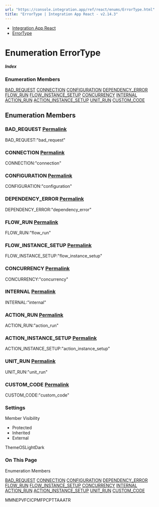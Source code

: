 ```yaml
---
url: "https://console.integration.app/ref/react/enums/ErrorType.html"
title: "ErrorType | Integration App React - v2.14.3"
---
```


- [Integration App React](https://console.integration.app/ref/react/index.html)
- [ErrorType](https://console.integration.app/ref/react/enums/ErrorType.html)

# Enumeration ErrorType

##### Index

### Enumeration Members

[BAD\_REQUEST](https://console.integration.app/ref/react/enums/ErrorType.html#bad_request) [CONNECTION](https://console.integration.app/ref/react/enums/ErrorType.html#connection) [CONFIGURATION](https://console.integration.app/ref/react/enums/ErrorType.html#configuration) [DEPENDENCY\_ERROR](https://console.integration.app/ref/react/enums/ErrorType.html#dependency_error) [FLOW\_RUN](https://console.integration.app/ref/react/enums/ErrorType.html#flow_run) [FLOW\_INSTANCE\_SETUP](https://console.integration.app/ref/react/enums/ErrorType.html#flow_instance_setup) [CONCURRENCY](https://console.integration.app/ref/react/enums/ErrorType.html#concurrency) [INTERNAL](https://console.integration.app/ref/react/enums/ErrorType.html#internal) [ACTION\_RUN](https://console.integration.app/ref/react/enums/ErrorType.html#action_run) [ACTION\_INSTANCE\_SETUP](https://console.integration.app/ref/react/enums/ErrorType.html#action_instance_setup) [UNIT\_RUN](https://console.integration.app/ref/react/enums/ErrorType.html#unit_run) [CUSTOM\_CODE](https://console.integration.app/ref/react/enums/ErrorType.html#custom_code)

## Enumeration Members

### BAD\_REQUEST [Permalink](https://console.integration.app/ref/react/enums/ErrorType.html\#bad_request)

BAD\_REQUEST:"bad\_request"

### CONNECTION [Permalink](https://console.integration.app/ref/react/enums/ErrorType.html\#connection)

CONNECTION:"connection"

### CONFIGURATION [Permalink](https://console.integration.app/ref/react/enums/ErrorType.html\#configuration)

CONFIGURATION:"configuration"

### DEPENDENCY\_ERROR [Permalink](https://console.integration.app/ref/react/enums/ErrorType.html\#dependency_error)

DEPENDENCY\_ERROR:"dependency\_error"

### FLOW\_RUN [Permalink](https://console.integration.app/ref/react/enums/ErrorType.html\#flow_run)

FLOW\_RUN:"flow\_run"

### FLOW\_INSTANCE\_SETUP [Permalink](https://console.integration.app/ref/react/enums/ErrorType.html\#flow_instance_setup)

FLOW\_INSTANCE\_SETUP:"flow\_instance\_setup"

### CONCURRENCY [Permalink](https://console.integration.app/ref/react/enums/ErrorType.html\#concurrency)

CONCURRENCY:"concurrency"

### INTERNAL [Permalink](https://console.integration.app/ref/react/enums/ErrorType.html\#internal)

INTERNAL:"internal"

### ACTION\_RUN [Permalink](https://console.integration.app/ref/react/enums/ErrorType.html\#action_run)

ACTION\_RUN:"action\_run"

### ACTION\_INSTANCE\_SETUP [Permalink](https://console.integration.app/ref/react/enums/ErrorType.html\#action_instance_setup)

ACTION\_INSTANCE\_SETUP:"action\_instance\_setup"

### UNIT\_RUN [Permalink](https://console.integration.app/ref/react/enums/ErrorType.html\#unit_run)

UNIT\_RUN:"unit\_run"

### CUSTOM\_CODE [Permalink](https://console.integration.app/ref/react/enums/ErrorType.html\#custom_code)

CUSTOM\_CODE:"custom\_code"

### Settings

Member Visibility

- Protected
- Inherited
- External

ThemeOSLightDark

### On This Page

Enumeration Members

[BAD\_REQUEST](https://console.integration.app/ref/react/enums/ErrorType.html#bad_request) [CONNECTION](https://console.integration.app/ref/react/enums/ErrorType.html#connection) [CONFIGURATION](https://console.integration.app/ref/react/enums/ErrorType.html#configuration) [DEPENDENCY\_ERROR](https://console.integration.app/ref/react/enums/ErrorType.html#dependency_error) [FLOW\_RUN](https://console.integration.app/ref/react/enums/ErrorType.html#flow_run) [FLOW\_INSTANCE\_SETUP](https://console.integration.app/ref/react/enums/ErrorType.html#flow_instance_setup) [CONCURRENCY](https://console.integration.app/ref/react/enums/ErrorType.html#concurrency) [INTERNAL](https://console.integration.app/ref/react/enums/ErrorType.html#internal) [ACTION\_RUN](https://console.integration.app/ref/react/enums/ErrorType.html#action_run) [ACTION\_INSTANCE\_SETUP](https://console.integration.app/ref/react/enums/ErrorType.html#action_instance_setup) [UNIT\_RUN](https://console.integration.app/ref/react/enums/ErrorType.html#unit_run) [CUSTOM\_CODE](https://console.integration.app/ref/react/enums/ErrorType.html#custom_code)

MMNEPVFCICPMFPCPTTAAATR